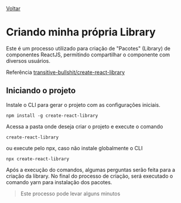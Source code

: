 [Voltar](/Readme.md)

# Criando minha própria Library

Este é um processo utilizado para criação de "Pacotes" (Library)  de componentes ReactJS, permitindo compartilhar o componente com diversos usuários.

Referência [transitive-bullshit/create-react-library](https://github.com/transitive-bullshit/create-react-library)

## Iniciando o projeto

Instale o CLI para gerar o projeto com as configurações iniciais.

```
npm install -g create-react-library
```

Acessa a pasta onde deseja criar o projeto e execute o comando

```
create-react-library
```

ou execute pelo npx, caso não instale globalmente o CLI

```
npx create-react-library
```

Após a execução do comandos, algumas perguntas serão feita para a criação da library.
No final do processo de criação, será executado o comando yarn para instalação dos pacotes.

> Este processo pode levar alguns minutos
